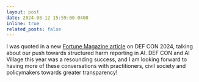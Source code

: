 ```yaml
---
layout: post
date: 2024-08-12 15:59:00-0400
inline: true
related_posts: false
---
```


I was quoted in a new [Fortune Magazine article](https://fortune.com/2024/08/12/defcon-gen-ai-bug-bounty-cybersecurity-vulnerabilities/?987123) on DEF CON 2024, talking about our push towards structured harm reporting in AI. DEF CON and AI Village this year was a resounding success, and I am looking forward to having more of these conversations with practitioners, civil society and policymakers towards greater transparency!